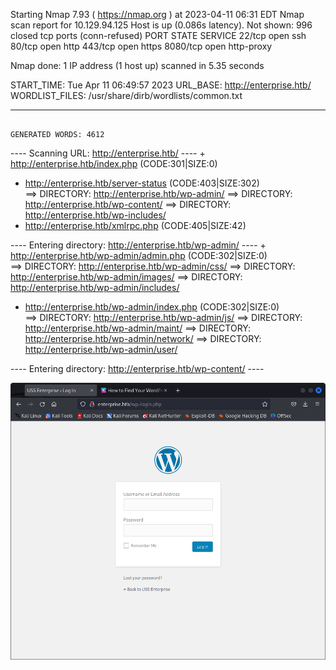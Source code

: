 Starting Nmap 7.93 ( https://nmap.org ) at 2023-04-11 06:31 EDT
Nmap scan report for 10.129.94.125
Host is up (0.086s latency).
Not shown: 996 closed tcp ports (conn-refused)
PORT     STATE SERVICE
22/tcp   open  ssh
80/tcp   open  http
443/tcp  open  https
8080/tcp open  http-proxy

Nmap done: 1 IP address (1 host up) scanned in 5.35 seconds

START_TIME: Tue Apr 11 06:49:57 2023
URL_BASE: http://enterprise.htb/
WORDLIST_FILES: /usr/share/dirb/wordlists/common.txt

-----------------

                                                                             GENERATED WORDS: 4612

---- Scanning URL: http://enterprise.htb/ ----
                                                                             + http://enterprise.htb/index.php (CODE:301|SIZE:0)                         
+ http://enterprise.htb/server-status (CODE:403|SIZE:302)                   
                                                                             ==> DIRECTORY: http://enterprise.htb/wp-admin/
                                                                             ==> DIRECTORY: http://enterprise.htb/wp-content/
                                                                             ==> DIRECTORY: http://enterprise.htb/wp-includes/
+ http://enterprise.htb/xmlrpc.php (CODE:405|SIZE:42)                       
                                                                            
---- Entering directory: http://enterprise.htb/wp-admin/ ----
                                                                             + http://enterprise.htb/wp-admin/admin.php (CODE:302|SIZE:0)                
                                                                             ==> DIRECTORY: http://enterprise.htb/wp-admin/css/
                                                                             ==> DIRECTORY: http://enterprise.htb/wp-admin/images/
                                                                             ==> DIRECTORY: http://enterprise.htb/wp-admin/includes/
+ http://enterprise.htb/wp-admin/index.php (CODE:302|SIZE:0)                
                                                                             ==> DIRECTORY: http://enterprise.htb/wp-admin/js/
                                                                             ==> DIRECTORY: http://enterprise.htb/wp-admin/maint/
                                                                             ==> DIRECTORY: http://enterprise.htb/wp-admin/network/
                                                                             ==> DIRECTORY: http://enterprise.htb/wp-admin/user/
                                                                            
---- Entering directory: http://enterprise.htb/wp-content/ ----

   
![](20230411070651.png)


